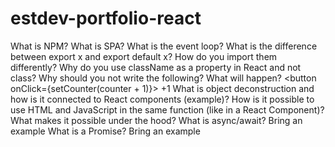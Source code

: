 # estdev-portfolio-react
What is NPM?
What is SPA?
What is the event loop?
What is the difference between export x and export default x? How do you import them differently?
Why do you use className as a property in React and not class?
Why should you not write the following? What will happen?
<button onClick={setCounter(counter + 1)}> +1 </button>
What is object deconstruction and how is it connected to React components (example)?
How is it possible to use HTML and JavaScript in the same function (like in a React Component)? What makes it possible under the hood?
What is async/await? Bring an example
What is a Promise? Bring an example